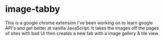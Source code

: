 # image-tabby
This is a google chrome extension I've been working on to learn google API's and get better at vanilla JavaScript. It takes the images off the pages of sites with bad UI then creates a new tab with a image gallery &amp; tile view.
